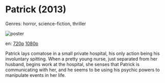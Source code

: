 # Patrick (2013)

Genres: horror, science-fiction, thriller

![poster](http://image.tmdb.org/t/p/w500/2tecSyDZkYTcdAqQDxl8GnFbb0x.jpg)

en:
  [720p](magnet:?xt=urn:btih:E21620E7D5D08B04AA4A047B078F319585F4CEBB&tr=udp://glotorrents.pw:6969/announce&tr=udp://tracker.opentrackr.org:1337/announce&tr=udp://torrent.gresille.org:80/announce&tr=udp://tracker.openbittorrent.com:80&tr=udp://tracker.coppersurfer.tk:6969&tr=udp://tracker.leechers-paradise.org:6969&tr=udp://p4p.arenabg.ch:1337&tr=udp://tracker.internetwarriors.net:1337)
  [1080p](magnet:?xt=urn:btih:062328BECAFCDB55829C8CEC24B99DE9E04F1F39&tr=udp://glotorrents.pw:6969/announce&tr=udp://tracker.opentrackr.org:1337/announce&tr=udp://torrent.gresille.org:80/announce&tr=udp://tracker.openbittorrent.com:80&tr=udp://tracker.coppersurfer.tk:6969&tr=udp://tracker.leechers-paradise.org:6969&tr=udp://p4p.arenabg.ch:1337&tr=udp://tracker.internetwarriors.net:1337)
  


Patrick lays comatose in a small private hospital, his only action being his involuntary spitting. When a pretty young nurse, just separated from her husband, begins work at the hospital, she senses that Patrick is communicating with her, and he seems to be using his psychic powers to manipulate events in her life.